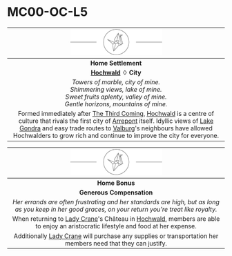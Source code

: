 # MC00-OC-L5

| <img src="../images/card-icons/lady-crane.png" height="60" /> |
|:---:|
| **Home Settlement** |
| **[Hochwald](../places/settlements/cities/hochwald.md) ♢ City** |
| *Towers of marble, city of mine.<br>Shimmering views, lake of mine.<br>Sweet fruits aplenty, valley of mine.<br>Gentle horizons, mountains of mine.* |
| Formed immediately after [The Third Coming](../history/events/the-third-coming.md), [Hochwald](../places/settlements/cities/hochwald.md) is a centre of culture that rivals the first city of [Arrepont](../places/settlements/cities/arrepont.md) itself. Idyllic views of [Lake Gondra](../places/topography/rivers-lakes/lake-gondra.md) and easy trade routes to [Valburg](../civilisations/nilsavnic-alliance/states/valburg.md)'s neighbours have allowed Hochwalders to grow rich and continue to improve the city for everyone. |

| <img src="../images/card-icons/lady-crane.png" height="60" /> |
|:---:|
| **Home Bonus** |
| **Generous Compensation** |
| *Her errands are often frustrating and her standards are high, but as long as you keep in her good graces, on your return you're treat like royalty.* |
| When returning to [Lady Crane](../organisations/lady-crane.md)'s Château in [Hochwald](../places/settlements/cities/hochwald.md), members are able to enjoy an aristocratic lifestyle and food at her expense. |
| Additionally [Lady Crane](../organisations/lady-crane.md) will purchase any supplies or transportation her members need that they can justify. |
